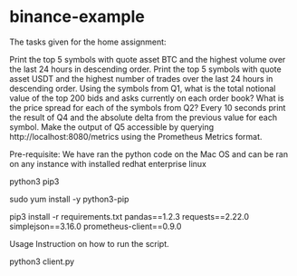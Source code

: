 # binance-example

The tasks given for the home assignment:

Print the top 5 symbols with quote asset BTC and the highest volume over the last 24 hours in descending order.
Print the top 5 symbols with quote asset USDT and the highest number of trades over the last 24 hours in descending order.
Using the symbols from Q1, what is the total notional value of the top 200 bids and asks currently on each order book?
What is the price spread for each of the symbols from Q2?
Every 10 seconds print the result of Q4 and the absolute delta from the previous value for each symbol.
Make the output of Q5 accessible by querying http://localhost:8080/metrics using the Prometheus Metrics format.


Pre-requisite:
We have ran the python code on the Mac OS and can be ran on any instance with installed redhat enterprise linux

python3
pip3

sudo yum install -y python3-pip

pip3 install -r requirements.txt
pandas==1.2.3
requests==2.22.0
simplejson==3.16.0
prometheus-client==0.9.0

Usage
Instruction on how to run the script.

python3 client.py
